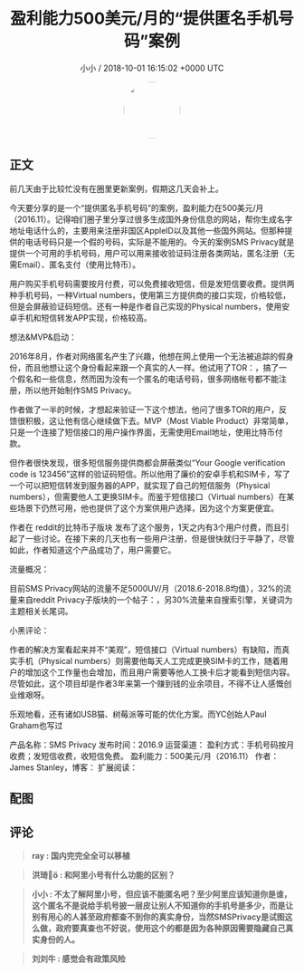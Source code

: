 <h1 align="center">盈利能力500美元/月的“提供匿名手机号码”案例</h1>
<p align="center">
    <a>小小 / 2018-10-01 16:15:02 &#43;0000 UTC</a>
</p>

<div align="center">
    <img src="https://images.zsxq.com/FqJETMd11eiK85RFbTPRtoG5QYxK?e=1590940799&amp;token=kIxbL07-8jAj8w1n4s9zv64FuZZNEATmlU_Vm6zD:H6UajWFKcHQPgpL_rSpAkKn0ado=" width="100" height="100" style="border:1px solid;border-radius:50%; color:#ffffff"/>
</div>

## 正文

<div>
 

前几天由于比较忙没有在圈里更新案例，假期这几天会补上。

今天要分享的是一个“提供匿名手机号码”的案例，盈利能力在500美元/月（2016.11）。记得咱们圈子里分享过很多生成国外身份信息的网站，帮你生成名字地址电话什么的，主要用来注册非国区AppleID以及其他一些国外网站。但那种提供的电话号码只是一个假的号码，实际是不能用的。今天的案例SMS Privacy就是提供一个可用的手机号码，用户可以用来接收验证码注册各类网站，匿名注册（无需Email）、匿名支付（使用比特币）。

用户购买手机号码需要按月付费，可以免费接收短信，但是发短信要收费。提供两种手机号码，一种Virtual numbers，使用第三方提供商的接口实现，价格较低，但是会屏蔽验证码短信。还有一种是作者自己实现的Physical numbers，使用安卓手机和短信转发APP实现，价格较高。

想法&amp;MVP&amp;启动：

2016年8月，作者对网络匿名产生了兴趣，他想在网上使用一个无法被追踪的假身份，而且他想让这个身份看起来跟一个真实的人一样。他试用了TOR：，搞了一个假名和一些信息，然而因为没有一个匿名的电话号码，很多网络帐号都不能注册，所以他开始制作SMS Privacy。

作者做了一半的时候，才想起来验证一下这个想法，他问了很多TOR的用户，反馈很积极，这让他有信心继续做下去。MVP（Most Viable Product）非常简单，只是一个连接了短信接口的用户操作界面，无需使用Email地址，使用比特币付款。

但作者很快发现，很多短信服务提供商都会屏蔽类似“Your Google verification code is 123456”这样的验证码短信。所以他用了廉价的安卓手机和SIM卡，写了一个可以把短信转发到服务器的APP，就实现了自己的短信服务（Physical numbers），但需要他人工更换SIM卡。而鉴于短信接口（Virtual numbers）在某些场景下仍然可用，他也提供了这个方案供用户选择，因为这个方案更便宜。

作者在 reddit的比特币子版块 发布了这个服务，1天之内有3个用户付费，而且引起了一些讨论。在接下来的几天也有一些用户注册，但是很快就归于平静了，尽管如此，作者知道这个产品成功了，用户需要它。

流量概况：

目前SMS Privacy网站的流量不足5000UV/月（2018.6-2018.8均值），32%的流量来自reddit Privacy子版块的一个帖子：，另30%流量来自搜索引擎，关键词为主题相关长尾词。

小黑评论：

作者的解决方案看起来并不“美观”，短信接口（Virtual numbers）有缺陷，而真实手机（Physical numbers）则需要他每天人工完成更换SIM卡的工作，随着用户的增加这个工作量也会增加，而且用户需要等他人工换卡后才能看到短信内容。尽管如此，这个项目却是作者3年来第一个赚到钱的业余项目，不得不让人感慨创业维艰呀。

乐观地看，还有诸如USB猫、树莓派等可能的优化方案。而YC创始人Paul Graham也写过

产品名称：SMS Privacy
发布时间：2016.9
运营渠道：
盈利方式：手机号码按月收费；发短信收费，收短信免费。
盈利能力：500美元/月（2016.11）
作者：James Stanley，博客：
扩展阅读：
</div>

## 配图
<div class="image" align="center">

</div>

## 评论

<div align="left">
<div>

<blockquote >
<span> <strong>ray : 国内完完全全可以移植 </strong></span>
</blockquote>

<blockquote >
<span> <strong>洪琦🚩 : 和阿里小号有什么功能的区别？ </strong></span>
</blockquote>

<blockquote >
<span> <strong>小小 : 不太了解阿里小号，但应该不能匿名吧？至少阿里应该知道你是谁，这个匿名不是说给手机号披一层皮让别人不知道你的手机号是多少，而是让别有用心的人甚至政府都查不到你的真实身份，当然SMSPrivacy是试图这么做，政府要真查也不好说，使用这个的都是因为各种原因需要隐藏自己真实身份的人。 </strong></span>
</blockquote>

<blockquote >
<span> <strong>刘刘牛 : 感觉会有政策风险 </strong></span>
</blockquote>

</div>
</div>